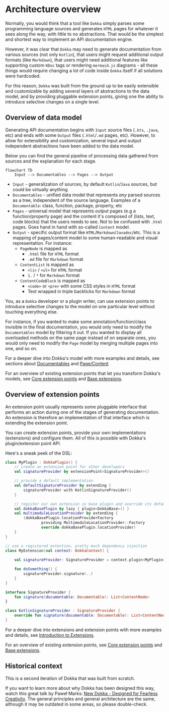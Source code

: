 # Architecture overview

Normally, you would think that a tool like `Dokka` simply parses some programming language sources and generates
`HTML` pages for whatever it sees along the way, with little to no abstractions. That would be the simplest and
shortest way to implement an API documentation engine.

However, it was clear that `Dokka` may need to generate documentation from various sources (not only `Kotlin`), that users
might request additional output formats (like `Markdown`), that users might need additional features like supporting
custom `KDoc` tags or rendering `mermaid.js` diagrams - all these things would require changing a lot of code inside
`Dokka` itself if all solutions were hardcoded.

For this reason, `Dokka` was built from the ground up to be easily extensible and customizable by adding several layers
of abstractions to the data model, and by providing pluggable extension points, giving one the ability to introduce
selective changes on a single level.

## Overview of data model

Generating API documentation begins with `Input` source files (`.kts`, `.java`, etc) and ends with some `Output` files
(`.html`/`.md` pages, etc). However, to allow for extensibility and customization, several input and output independent
abstractions have been added to the data model.

Below you can find the general pipeline of processing data gathered from sources and the explanation for each stage.

```mermaid
flowchart TD
    Input --> Documentables --> Pages --> Output
```

* `Input` - generalization of sources, by default `Kotlin`/`Java` sources, but could be virtually anything
* `Documentables` - unified data model that represents _any_ parsed sources as a tree, independent of the source
  language. Examples of a `Documentable`: class, function, package, property, etc
* `Pages` - universal model that represents output pages (e.g a function/property page) and the content it's composed of
  (lists, text, code blocks) that the users needs to see. Not to be confused with `.html` pages. Goes hand in hand
  with so-called `Content` model.
* `Output` - specific output format like `HTML`/`Markdown`/`Javadoc`/etc. This is a mapping of pages/content model to
  some human-readable and visual representation. For instance:
    * `PageNode` is mapped as 
        * `.html` file for `HTML` format
        * `.md` file for `Markdown` format
    * `ContentList` is mapped as
        * `<li>` / `<ul>` for `HTML` format
        * `1.` / `*` for `Markdown` format
    * `ContentCodeBlock` is mapped as
        * `<code>` or `<pre>` with some CSS styles in `HTML` format
        * Text wrapped in triple backticks for `Markdown` format

    
You, as a `Dokka` developer or a plugin writer, can use extension points to introduce selective changes to the
model on one particular level without touching everything else. 

For instance, if you wanted to make some annotation/function/class invisible in the final documentation, you would only
need to modify the `Documentables` model by filtering it out. If you wanted to display all overloaded methods on the same
page instead of on separate ones, you would only need to modify the `Page` model by merging multiple pages into one, 
and so on.

For a deeper dive into Dokka's model with more examples and details,
see sections about [Documentables](data_model/documentables.md) and [Page/Content](data_model/page_content.md)

For an overview of existing extension points that let you transform Dokka's models, see 
[Core extension points](extension_points/core_extensions.md) and [Base extensions](extension_points/base_extensions.md).

## Overview of extension points

An extension point usually represents some pluggable interface that performs an action during one of the stages of
generating documentation. An extension is therefore an implementation of that interface which is extending the
extension point.

You can create extension points, provide your own implementations (extensions) and configure them. All of
this is possible with Dokka's plugin/extension point API.

Here's a sneak peek of the DSL:

```kotlin
class MyPlugin : DokkaPlugin() {
    // create an extension point for other developers
    val signatureProvider by extensionPoint<SignatureProvider>()

    // provide a default implementation
    val defaultSignatureProvider by extending {
        signatureProvider with KotlinSignatureProvider()
    }

    // register our own extension in base plugin and override its default
    val dokkaBasePlugin by lazy { plugin<DokkaBase>() }
    val multimoduleLocationProvider by extending {
        (dokkaBasePlugin.locationProviderFactory
                providing MultimoduleLocationProvider::Factory
                override dokkaBasePlugin.locationProvider)
    }
}

// use a registered extention, pretty much dependency injection
class MyExtension(val context: DokkaContext) {
    
    val signatureProvider: SignatureProvider = context.plugin<MyPlugin>().querySingle { signatureProvider }

    fun doSomething() {
        signatureProvider.signature(..)
    }
}

interface SignatureProvider {
    fun signature(documentable: Documentable): List<ContentNode>
}

class KotlinSignatureProvider : SignatureProvider {
    override fun signature(documentable: Documentable): List<ContentNode> = listOf()
}
```

For a deeper dive into extensions and extension points with more examples and details, see
[Introduction to Extensions](extension_points/introduction.md).

For an overview of existing extension points, see [Core extension points](extension_points/core_extensions.md) and
[Base extensions](extension_points/base_extensions.md).

## Historical context

This is a second iteration of Dokka that was built from scratch.

If you want to learn more about why Dokka has been designed this way, watch this great talk by Paweł Marks:
[New Dokka - Designed for Fearless Creativity](https://www.youtube.com/watch?v=OvFoTRhqaKg). The general principles 
and general architecture are the same, although it may be outdated in some areas, so please double-check.
